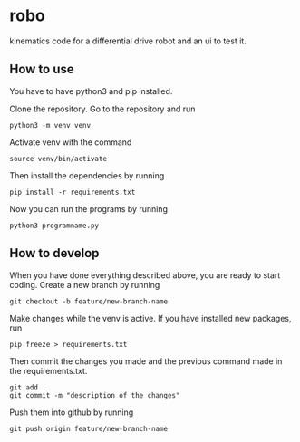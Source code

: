 # robo

kinematics code for a differential drive robot and an ui to test it.

## How to use

You have to have python3 and pip installed.

Clone the repository. Go to the repository and run
```
python3 -m venv venv
```
Activate venv with the command
```
source venv/bin/activate
```
Then install the dependencies by running
```
pip install -r requirements.txt
```
Now you can run the programs by running
```
python3 programname.py
```

## How to develop

When you have done everything described above, you are ready to start coding. Create a new branch by running
```
git checkout -b feature/new-branch-name
```
Make changes while the venv is active. If you have installed new packages, run
```
pip freeze > requirements.txt
```
Then commit the changes you made and the previous command made in the requirements.txt.
```
git add .
git commit -m "description of the changes"
```
Push them into github by running
```
git push origin feature/new-branch-name
```
